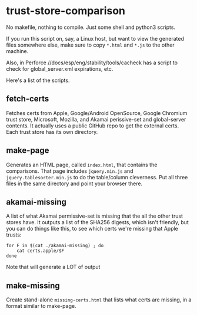 # trust-store-comparison

No makefile, nothing to compile.  Just some shell and python3 scripts.

If you run this script on, say, a Linux host, but want to view the
generated files somewhere else, make sure to copy `*.html` and `*.js`
to the other machine.

Also, in Perforce //docs/esp/eng/stability/tools/cacheck has a script
to check for global_server.xml expirations, etc.

Here's a list of the scripts.

## fetch-certs

Fetches certs from Apple, Google/Android OpenSource, Google Chromium trust
store, Microsoft, Mozilla, and Akamai perissive-set and global-server
contents.  It actually uses a public GitHub repo to get the external certs.
Each trust store has its own directory.

## make-page
Generates an HTML page, called `index.html`, that contains the comparisons.
That page includes `jquery.min.js` and `jquery.tablesorter.min.js` to do the
table/column cleverness.  Put all three files in the same directory and point
your browser there.

## akamai-missing
A list of what Akamai permissive-set is missing that the all the other
trust stores have. It outputs a list of the SHA256 digests, which isn't
friendly, but you can do things like this, to see
which certs we're missing that Apple trusts:

```
for F in $(cat ./akamai-missing) ; do
    cat certs.apple/$F
done
```

Note that will generate a LOT of output

## make-missing
Create stand-alone `missing-certs.html` that lists what certs are missing,
in a format similar to make-page.
